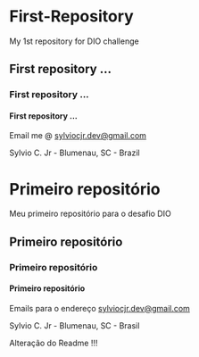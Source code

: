 ﻿# First-Repository
My 1st repository for DIO challenge
## First repository ...
### First repository ...
#### First repository ...
Email me @ sylviocjr.dev@gmail.com

Sylvio C. Jr - Blumenau, SC - Brazil

# Primeiro repositório
Meu primeiro repositório para o desafio DIO
## Primeiro repositório
### Primeiro repositório
#### Primeiro repositório
Emails para o endereço sylviocjr.dev@gmail.com

Sylvio C. Jr - Blumenau, SC - Brasil

Alteração do Readme !!!
